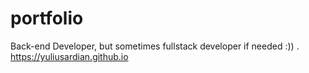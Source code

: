 # portfolio
Back-end Developer, but sometimes fullstack developer if needed :)) . https://yuliusardian.github.io
